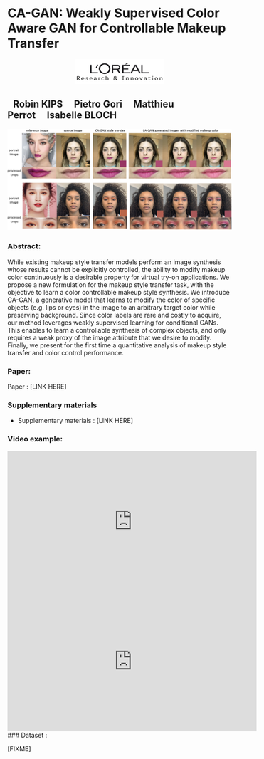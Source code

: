 # CA-GAN: Weakly Supervised Color Aware GAN for Controllable Makeup Transfer

<p align="center">
  <img width="40%" src="images/loreal_research.png">
</p>

<div>
    <h2><a style="width: 20%;margin: 2.5%;" target="_blank">Robin KIPS</a><a style="width: 20%;margin: 2.5%;" target="_blank">Pietro Gori</a><a style="width: 20%;margin: 2.5%;" target="_blank">Matthieu Perrot</a><a style="width: 20%;margin: 2.5%;" target="_blank">Isabelle BLOCH</a></h2>
</div>


![example_style_transfer](images/full_face_shades.png)

### Abstract:
While existing makeup style transfer models perform an image synthesis whose results cannot be explicitly controlled, the ability to modify makeup color continuously is a desirable property for virtual try-on applications. We propose a new formulation for the makeup style transfer task, with the objective to learn a color controllable makeup style synthesis. 
We introduce CA-GAN, a generative model that learns to modify the color of specific objects (e.g. lips or eyes) in the image to an arbitrary target color while preserving background. 
Since color labels are rare and costly to acquire, our method leverages
weakly supervised learning for conditional GANs. This enables to learn a controllable synthesis of complex objects, and only requires a weak proxy of the image attribute that we desire to modify.
Finally, we present for the first time a quantitative analysis of makeup style transfer and color control performance.

### Paper:
Paper : [LINK HERE]

### Supplementary materials

- Supplementary materials : [LINK HERE]

### Video example:

<iframe  style="display: block; margin: auto;" width="560" height="315" src="https://www.youtube.com/embed/zA18a8-R6Wg" frameborder="0" allow="accelerometer; autoplay; encrypted-media; gyroscope; picture-in-picture" allowfullscreen></iframe>
<iframe style="display: block; margin: auto;"  width="560" height="315" src="https://www.youtube.com/embed/hHOZX6U_nqU" frameborder="0" allow="accelerometer; autoplay; encrypted-media; gyroscope; picture-in-picture" allowfullscreen></iframe>
### Dataset : 

[FIXME]
